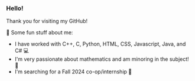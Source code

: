 ### Hello!

Thank you for visiting my GitHub!

💫 Some fun stuff about me:
- I have worked with C++, C, Python, HTML, CSS, Javascript, Java, and C# 💻
- I'm very passionate about mathematics and am minoring in the subject! 📖
- I'm searching for a Fall 2024 co-op/internship 🔭

<!--
**slnwnsr/slnwnsr** is a ✨ _special_ ✨ repository because its `README.md` (this file) appears on your GitHub profile.

Here are some ideas to get you started:

- 🔭 I’m currently working on ...
- 🌱 I’m currently learning ...
- 👯 I’m looking to collaborate on ...
- 🤔 I’m looking for help with ...
- 💬 Ask me about ...
- 📫 How to reach me: ...
- 😄 Pronouns: ...
- ⚡ Fun fact: ...
-->
